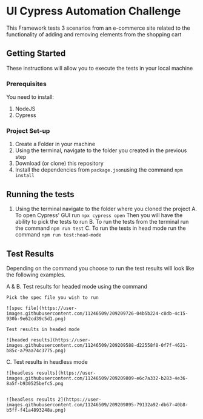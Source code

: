 # UI Cypress Automation Challenge

This Framework tests 3 scenarios from an e-commerce site related to the functionality of adding and removing elements from the shopping cart

## Getting Started

These instructions will allow you to execute the tests in your local machine

### Prerequisites

You need to install: 
1. NodeJS
2. Cypress


### Project Set-up

1. Create a Folder in your machine
2. Using the terminal, navigate to the folder you created in the previous step
3. Download (or clone) this repository
3. Install the dependencies from `package.json`using the command `npm install`

## Running the tests

1. Using the terminal navigate to the folder where you cloned the project
   A. To open Cypress' GUI run `npx cypress open` Then you will have the ability to pick the tests to run
   B. To run the tests from the terminal run the command `npm run test`
   C. To run the tests in head mode run the command `npm run test:head-mode`

## Test Results

Depending on the command you choose to run the test results will look like the following examples.

A & B. Test results for headed mode using the command 

    Pick the spec file you wish to run

    ![spec file](https://user-images.githubusercontent.com/11246509/209209726-04b5b224-c8db-4c15-930b-9e62cd39c5d1.png)

    Test results in headed mode

    ![headed results](https://user-images.githubusercontent.com/11246509/209209588-d22558f8-0f7f-4621-b85c-a79aa74c3775.png)

C. Test results in headless mode 

    ![headless results](https://user-images.githubusercontent.com/11246509/209209809-e6c7a332-b283-4e36-8a5f-b930525befc5.png


    ![headless results 2](https://user-images.githubusercontent.com/11246509/209209895-79132a92-db67-40b8-b5ff-f41a4893248a.png)




